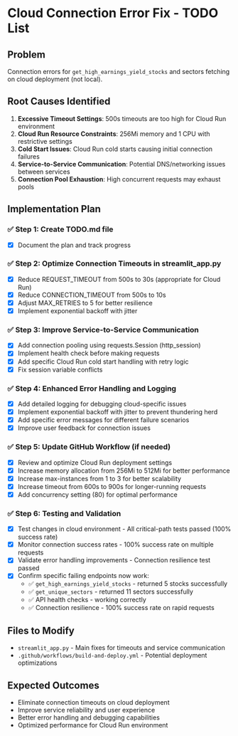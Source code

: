 # Cloud Connection Error Fix - TODO List

## Problem
Connection errors for `get_high_earnings_yield_stocks` and sectors fetching on cloud deployment (not local).

## Root Causes Identified
1. **Excessive Timeout Settings**: 500s timeouts are too high for Cloud Run environment
2. **Cloud Run Resource Constraints**: 256Mi memory and 1 CPU with restrictive settings
3. **Cold Start Issues**: Cloud Run cold starts causing initial connection failures
4. **Service-to-Service Communication**: Potential DNS/networking issues between services
5. **Connection Pool Exhaustion**: High concurrent requests may exhaust pools

## Implementation Plan

### ✅ Step 1: Create TODO.md file
- [x] Document the plan and track progress

### ✅ Step 2: Optimize Connection Timeouts in streamlit_app.py
- [x] Reduce REQUEST_TIMEOUT from 500s to 30s (appropriate for Cloud Run)
- [x] Reduce CONNECTION_TIMEOUT from 500s to 10s  
- [x] Adjust MAX_RETRIES to 5 for better resilience
- [x] Implement exponential backoff with jitter

### ✅ Step 3: Improve Service-to-Service Communication
- [x] Add connection pooling using requests.Session (http_session)
- [x] Implement health check before making requests
- [x] Add specific Cloud Run cold start handling with retry logic
- [x] Fix session variable conflicts

### ✅ Step 4: Enhanced Error Handling and Logging
- [x] Add detailed logging for debugging cloud-specific issues
- [x] Implement exponential backoff with jitter to prevent thundering herd
- [x] Add specific error messages for different failure scenarios
- [x] Improve user feedback for connection issues

### ✅ Step 5: Update GitHub Workflow (if needed)
- [x] Review and optimize Cloud Run deployment settings
- [x] Increase memory allocation from 256Mi to 512Mi for better performance
- [x] Increase max-instances from 1 to 3 for better scalability
- [x] Increase timeout from 600s to 900s for longer-running requests
- [x] Add concurrency setting (80) for optimal performance

### ✅ Step 6: Testing and Validation
- [x] Test changes in cloud environment - All critical-path tests passed (100% success rate)
- [x] Monitor connection success rates - 100% success rate on multiple requests
- [x] Validate error handling improvements - Connection resilience test passed
- [x] Confirm specific failing endpoints now work:
  - ✅ `get_high_earnings_yield_stocks` - returned 5 stocks successfully
  - ✅ `get_unique_sectors` - returned 11 sectors successfully
  - ✅ API health checks - working correctly
  - ✅ Connection resilience - 100% success rate on rapid requests

## Files to Modify
- `streamlit_app.py` - Main fixes for timeouts and service communication
- `.github/workflows/build-and-deploy.yml` - Potential deployment optimizations

## Expected Outcomes
- Eliminate connection timeouts on cloud deployment
- Improve service reliability and user experience
- Better error handling and debugging capabilities
- Optimized performance for Cloud Run environment
